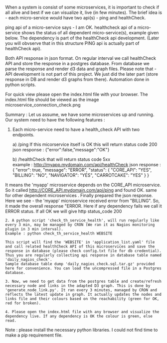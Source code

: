 When a system is consist of some microservices, it is important to check if all alive and best if we can visualize it, live (in few minutes). The brief idea is - each micro-service would have two api(s) - ping and healthCheck. 

ping api of a micro-service says - I am OK.
healthcheck api of a micro-service shows the status of all dependent micro-service(s), example given below. 
The dependency is part of the healthCheck api development. (Later you will obvserve that in this structure PING api is actually part of healthCheck api). 

Both API response in json format. On regular interval we call healthCheck API and store the response in a postgres database. From database we parse the response and render d3 data and graph files. 
Please note that - API development is not part of this project. We just did the later part (store response in DB and render d3 graphs from there). Automation done in python scripts.

For quick view please open the index.html file with your browser. The index.html file should be viewed as the image microservice_connection_check.png

Summary :
Let us assume, we have some microservices up and running. Our system need to have the following features :


   1. Each micro-service need to have a health_check API with two endpoints.

         a) /ping
            If this micorservice itself is OK
            this will return status code 200
            json response : 
            {"error":false,"message":"OK"}

         b) /healthCheck
          that will return status code 5xx    
          example : http://myapp.mydomain.com/api/healthCheck 
          json response :  
               { 
                 "error": true, 
                 "message": "ERROR", 
                 "status": 
                  { 
                   "CORE_API": "YES", 
                   "BILLING": "NO", 
                   "NAVIGATOR": "YES", 
                   "CARROTCAKE": "YES" 
                  } 
               }  

   It means the 'myapp' microservice depends on the CORE_API microservice. So it called http://CORE_API.mydomain.com/api/ping and found OK. same for other dependent microservices . Finally prepared the json response. Here we see - the 'myapp' microservice received error from "BILLING". So, it made the overall response "ERROR. Here if any dependency fails we call it ERROR status. If all OK we will give http status_code 200 

    2. A python script 'check_th_service_health', will run regularly like every 3 min, may be managed by CRON (We ran it as Nagios monitoring plugin in 3 min interval).
    Example : python check_th_service_health WEBSITE  

    This script will find the 'WEBSITE' in 'application_list.yaml' file and call related healthCheck API of this microservices and save the response in database (please check config.txt file for db credential). Thus you are regularly collecting api response in database table named 'daily_nagios_check'.
    Sample database table dump 'daily_nagios_check.sql.tar.gz' provided here for convenience. You can load the uncompressed file in a Postgres database.

    3. Now, we need to get data from the postgres table and create/refresh necessary node and links in the adapted D3 graph. This is done by 'generate_node_link.py'. It ran every 3 minutes, managed by CRON and reflects the latest update in graph. It actually updates the nodes and links file and their colours based on the reachability (green for OK, red for broken).

    4. Please open the index.html file with any browser and visualize the dependency live. If any dependency is OK the colour is green, else read.

Note : please install the necessary python libraries.  I could not find time to make a pip requirement file. 

